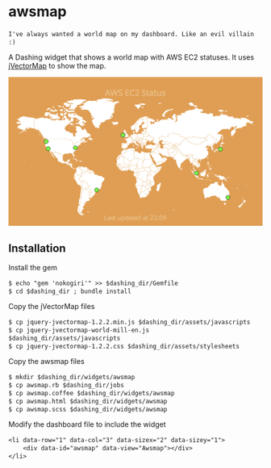 awsmap
======

    I've always wanted a world map on my dashboard. Like an evil villain :)

A Dashing widget that shows a world map with AWS EC2 statuses. It uses [jVectorMap](http://jvectormap.com) to show the map.

![Screenshot](screenshot.png?raw=true)

## Installation

Install the gem

    $ echo "gem 'nokogiri'" >> $dashing_dir/Gemfile
    $ cd $dashing_dir ; bundle install

Copy the jVectorMap files

    $ cp jquery-jvectormap-1.2.2.min.js $dashing_dir/assets/javascripts
    $ cp jquery-jvectormap-world-mill-en.js $dashing_dir/assets/javascripts   
    $ cp jquery-jvectormap-1.2.2.css $dashing_dir/assets/stylesheets

Copy the awsmap files

    $ mkdir $dashing_dir/widgets/awsmap
    $ cp awsmap.rb $dashing_dir/jobs
    $ cp awsmap.coffee $dashing_dir/widgets/awsmap
    $ cp awsmap.html $dashing_dir/widgets/awsmap
    $ cp awsmap.scss $dashing_dir/widgets/awsmap
     
Modify the dashboard file to include the widget

    <li data-row="1" data-col="3" data-sizex="2" data-sizey="1">
        <div data-id="awsmap" data-view="Awsmap"></div>
    </li>
